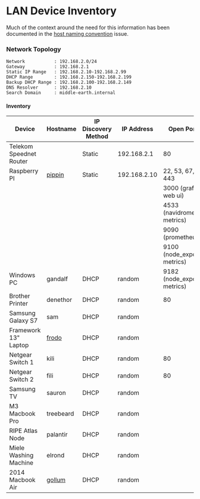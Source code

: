 # LAN Device Inventory

Much of the context around the need for this information has been documented in the
[host naming convention][issue-72] issue.

[issue-72]: https://github.com/scottmuc/infrastructure/issues/72

### Network Topology

```
Network           : 192.168.2.0/24
Gateway           : 192.168.2.1
Static IP Range   : 192.168.2.10-192.168.2.99
DHCP Range        : 192.168.2.150-192.168.2.199
Backup DHCP Range : 192.168.2.100-192.168.2.149
DNS Resolver      : 192.168.2.10
Search Domain     : middle-earth.internal
```

#### Inventory

| Device                  | Hostname            | IP Discovery Method | IP Address   | Open Ports                    |
|-------------------------|---------------------|---------------------|--------------|-------------------------------|
| Telekom Speednet Router |                     | Static              | 192.168.2.1  | 80                            |
| Raspberry PI            | [pippin][pippin]    | Static              | 192.168.2.10 | 22, 53, 67, 80, 443           |
|                         |                     |                     |              | 3000 (grafana web ui)         |
|                         |                     |                     |              | 4533 (navidrome metrics)      |
|                         |                     |                     |              | 9090 (prometheus)             |
|                         |                     |                     |              | 9100 (node_exporter metrics)  |
| Windows PC              | gandalf             | DHCP                | random       | 9182 (node_exporter metrics)  |
| Brother Printer         | denethor            | DHCP                | random       | 80                            |
| Samsung Galaxy S7       | sam                 | DHCP                | random       |                               |
| Framework 13" Laptop    | [frodo][frodo]      | DHCP                | random       |                               |
| Netgear Switch 1        | kili                | DHCP                | random       | 80                            |
| Netgear Switch 2        | fili                | DHCP                | random       | 80                            |
| Samsung TV              | sauron              | DHCP                | random       |                               |
| M3 Macbook Pro          | treebeard           | DHCP                | random       |                               |
| RIPE Atlas Node         | palantir            | DHCP                | random       |                               |
| Miele Washing Machine   | elrond              | DHCP                | random       |                               |
| 2014 Macbook Air        | [gollum][gollum]    | DHCP                | random       |                               |


[pippin]: pippin/
[frodo]: frodo/
[gollum]: gollum/
